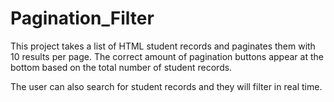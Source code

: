 # Pagination_Filter

This project takes a list of HTML student records and paginates them with 10 results per page. The correct amount of pagination
buttons appear at the bottom based on the total number of student records.

The user can also search for student records and they will filter in real time.
